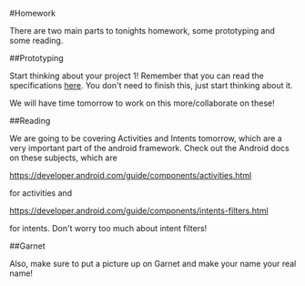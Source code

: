 #Homework

There are two main parts to tonights homework, some prototyping and some reading. 

##Prototyping

Start thinking about your project 1! Remember that you can read the specifications [here](https://github.com/GA-SF-ADI/adi-2-resources/tree/master/projects). You don't need to finish this, just start thinking about it.

We will have time tomorrow to work on this more/collaborate on these! 

##Reading

We are going to be covering Activities and Intents tomorrow, which are a very important part of the android framework. Check out the Android docs on these subjects, which are 

https://developer.android.com/guide/components/activities.html

for activities and 

https://developer.android.com/guide/components/intents-filters.html

for intents. Don't worry too much about intent filters! 

##Garnet

Also, make sure to put a picture up on Garnet and make your name your real name!
